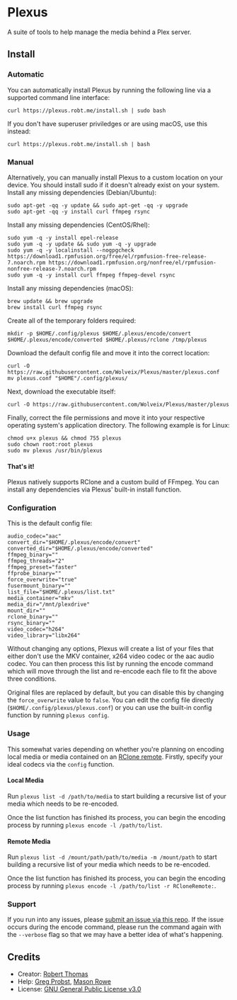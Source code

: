 # Plexus
A suite of tools to help manage the media behind a Plex server.

## Install
### Automatic
You can automatically install Plexus by running the following line via a supported command line interface:
``` shell
curl https://plexus.robt.me/install.sh | sudo bash
```

If you don't have superuser priviledges or are using macOS, use this instead:
``` shell
curl https://plexus.robt.me/install.sh | bash
```

### Manual
Alternatively, you can manually install Plexus to a custom location on your device. You should install sudo if it doesn't already exist on your system.
Install any missing dependencies (Debian/Ubuntu):
``` shell
sudo apt-get -qq -y update && sudo apt-get -qq -y upgrade
sudo apt-get -qq -y install curl ffmpeg rsync
```

Install any missing dependencies (CentOS/Rhel):
``` shell
sudo yum -q -y install epel-release
sudo yum -q -y update && sudo yum -q -y upgrade
sudo yum -q -y localinstall --nogpgcheck https://download1.rpmfusion.org/free/el/rpmfusion-free-release-7.noarch.rpm https://download1.rpmfusion.org/nonfree/el/rpmfusion-nonfree-release-7.noarch.rpm
sudo yum -q -y install curl ffmpeg ffmpeg-devel rsync
```

Install any missing dependencies (macOS):
``` shell
brew update && brew upgrade
brew install curl ffmpeg rsync
```

Create all of the temporary folders required:
``` shell
mkdir -p $HOME/.config/plexus $HOME/.plexus/encode/convert $HOME/.plexus/encode/converted $HOME/.plexus/rclone /tmp/plexus
```

Download the default config file and move it into the correct location:
``` shell
curl -O https://raw.githubusercontent.com/Wolveix/Plexus/master/plexus.conf
mv plexus.conf "$HOME"/.config/plexus/
```

Next, download the executable itself:
``` shell
curl -O https://raw.githubusercontent.com/Wolveix/Plexus/master/plexus
```

Finally, correct the file permissions and move it into your respective operating system's application directory. The following example is for Linux:
``` shell
chmod u+x plexus && chmod 755 plexus
sudo chown root:root plexus
sudo mv plexus /usr/bin/plexus
```

#### That's it!

Plexus natively supports RClone and a custom build of FFmpeg. You can install any dependencies via Plexus' built-in install function.

### Configuration

This is the default config file:
```
audio_codec="aac"
convert_dir="$HOME/.plexus/encode/convert"
converted_dir="$HOME/.plexus/encode/converted"
ffmpeg_binary=""
ffmpeg_threads="2"
ffmpeg_preset="faster"
ffprobe_binary=""
force_overwrite="true"
fusermount_binary=""
list_file="$HOME/.plexus/list.txt"
media_container="mkv"
media_dir="/mnt/plexdrive"
mount_dir=""
rclone_binary=""
rsync_binary=""
video_codec="h264"
video_library="libx264"
```

Without changing any options, Plexus will create a list of your files that either don't use the MKV container, x264 video codec or the aac audio codec. You can then process this list by running the encode command which will move through the list and re-encode each file to fit the above three conditions.

Original files are replaced by default, but you can disable this by changing the `force_overwrite` value to `false`. You can edit the config file directly (`$HOME/.config/plexus/plexus.conf`) or you can use the built-in config function by running `plexus config`.

### Usage
This somewhat varies depending on whether you're planning on encoding local media or media contained on an [RClone remote](https://rclone.org/remote_setup/). Firstly, specify your ideal codecs via the `config` function.

#### Local Media
Run `plexus list -d /path/to/media` to start building a recursive list of your media which needs to be re-encoded.

Once the list function has finished its process, you can begin the encoding process by running `plexus encode -l /path/to/list`.

#### Remote Media
Run `plexus list -d /mount/path/path/to/media -m /mount/path` to start building a recursive list of your media which needs to be re-encoded.

Once the list function has finished its process, you can begin the encoding process by running `plexus encode -l /path/to/list -r RCloneRemote:`.

### Support
If you run into any issues, please [submit an issue via this repo](https://github.com/Wolveix/Plexus/issues/new?assignees=&labels=&template=bug_report.md&title=). If the issue occurs during the encode command, please run the command again with the `--verbose` flag so that we may have a better idea of what's happening.

## Credits
- Creator: [Robert Thomas](https://github.com/Wolveix)
- Help: [Greg Probst](https://github.com/gorgarp), [Mason Rowe](https://github.com/MasonR)
- License: [GNU General Public License v3.0](https://github.com/Wolveix/Plexus/blob/master/LICENSE)
